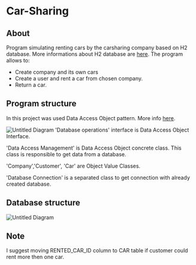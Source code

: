 # Car-Sharing
## About
Program simulating renting cars by the carsharing company based on H2 database. More informations about H2 database are [here](https://www.tutorialspoint.com/h2_database/index.htm). The program allows to: 
- Create company and its own cars
- Create a user and rent a car from chosen company.
- Return a car.

## Program structure
In this project was used Data Access Object pattern. More info [here](https://www.tutorialspoint.com/design_pattern/data_access_object_pattern.htm).

![Untitled Diagram](https://user-images.githubusercontent.com/67759414/127780975-c5108695-7f6d-411a-9b7e-0dbe6870011b.png)
'Database operations' interface is Data Access Object Interface.

'Data Access Management' is Data Access Object concrete class. This class is responsible to get data from a database. 

'Company','Customer', 'Car' are Object Value Classes.

'Database Connection' is a separated class to get connection with already created database.
## Database structure
![Untitled Diagram](https://user-images.githubusercontent.com/67759414/127780222-da4d8780-6f5c-4768-9597-ba9e3a437d95.jpg)
## Note
I suggest moving RENTED_CAR_ID column to CAR table if customer could rent more then one car.
